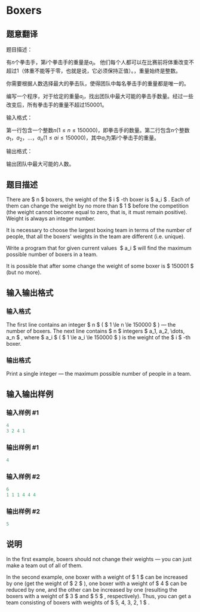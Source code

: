 # Boxers

## 题意翻译

题目描述：

有$n$个拳击手，第$i$个拳击手的重量是$a_i$。 他们每个人都可以在比赛前将体重改变不超过1（体重不能等于零，也就是说，它必须保持正值）。，重量始终是整数。

你需要根据人数选择最大的拳击队，使得团队中每名拳击手的重量都是唯一的。

编写一个程序，对于给定的重量$a_i$，找出团队中最大可能的拳击手数量。经过一些改变后，所有拳击手的重量不超过150001。

输入格式：

第一行包含一个整数$n$($1\leq n\leq 150000$)，即拳击手的数量。第二行包含$n$个整数$a_1$，$a_2$，...，$a_n$($1\leq ai\leq 150000$)，其中$a_i$为第$i$个拳击手的重量。

输出格式：

输出团队中最大可能的人数。

## 题目描述

There are $ n $ boxers, the weight of the $ i $ -th boxer is $ a_i $ . Each of them can change the weight by no more than $ 1 $ before the competition (the weight cannot become equal to zero, that is, it must remain positive). Weight is always an integer number.

It is necessary to choose the largest boxing team in terms of the number of people, that all the boxers' weights in the team are different (i.e. unique).

Write a program that for given current values ​ $ a_i $ will find the maximum possible number of boxers in a team.

It is possible that after some change the weight of some boxer is $ 150001 $ (but no more).

## 输入输出格式

### 输入格式

The first line contains an integer $ n $ ( $ 1 \le n \le 150000 $ ) — the number of boxers. The next line contains $ n $ integers $ a_1, a_2, \dots, a_n $ , where $ a_i $ ( $ 1 \le a_i \le 150000 $ ) is the weight of the $ i $ -th boxer.

### 输出格式

Print a single integer — the maximum possible number of people in a team.

## 输入输出样例

### 输入样例 #1

```cpp
4
3 2 4 1

```
### 输出样例 #1

```cpp
4

```
### 输入样例 #2

```cpp
6
1 1 1 4 4 4

```
### 输出样例 #2

```cpp
5

```
## 说明

In the first example, boxers should not change their weights — you can just make a team out of all of them.

In the second example, one boxer with a weight of $ 1 $ can be increased by one (get the weight of $ 2 $ ), one boxer with a weight of $ 4 $ can be reduced by one, and the other can be increased by one (resulting the boxers with a weight of $ 3 $ and $ 5 $ , respectively). Thus, you can get a team consisting of boxers with weights of $ 5, 4, 3, 2, 1 $ .

